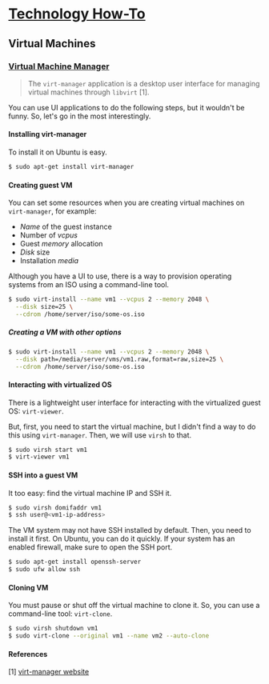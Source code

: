 # [Technology How-To](/readme.md)

## Virtual Machines

### [Virtual Machine Manager](/virt-manager.md)

> The `virt-manager` application is a desktop user interface for managing virtual machines through `libvirt` [1].

You can use UI applications to do the following steps, but it wouldn't be funny.
So, let's go in the most interestingly.

#### Installing virt-manager

To install it on Ubuntu is easy.

```sh
$ sudo apt-get install virt-manager
```

#### Creating guest VM

You can set some resources when you are creating virtual machines on `virt-manager`, for example:

- *Name* of the guest instance
- Number of *vcpus*
- Guest *memory* allocation
- *Disk* size
- Installation *media*

Although you have a UI to use, there is a way to provision operating systems from an ISO using a command-line tool.

```sh
$ sudo virt-install --name vm1 --vcpus 2 --memory 2048 \
  --disk size=25 \
  --cdrom /home/server/iso/some-os.iso
```

##### Creating a VM with other options

```sh
$ sudo virt-install --name vm1 --vcpus 2 --memory 2048 \
  --disk path=/media/server/vms/vm1.raw,format=raw,size=25 \
  --cdrom /home/server/iso/some-os.iso
```

#### Interacting with virtualized OS

There is a lightweight user interface for interacting with the virtualized guest OS: `virt-viewer`.

But, first, you need to start the virtual machine, but I didn't find a way to do this using `virt-manager`.
Then, we will use `virsh` to that.

```sh
$ sudo virsh start vm1
$ virt-viewer vm1
```

#### SSH into a guest VM

It too easy: find the virtual machine IP and SSH it.

```sh
$ sudo virsh domifaddr vm1
$ ssh user@<vm1-ip-address>
```

The VM system may not have SSH installed by default.
Then, you need to install it first.
On Ubuntu, you can do it quickly.
If your system has an enabled firewall, make sure to open the SSH port.

```sh
$ sudo apt-get install openssh-server
$ sudo ufw allow ssh
```

#### Cloning VM

You must pause or shut off the virtual machine to clone it.
So, you can use a command-line tool: `virt-clone`.

```sh
$ sudo virsh shutdown vm1
$ sudo virt-clone --original vm1 --name vm2 --auto-clone
```

#### References

[1] [virt-manager website](https://virt-manager.org/)
